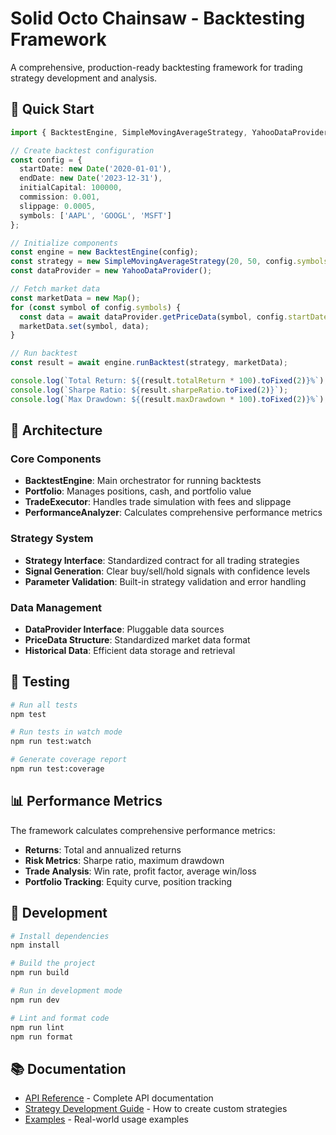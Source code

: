 # Solid Octo Chainsaw - Backtesting Framework

A comprehensive, production-ready backtesting framework for trading strategy development and analysis.

## 🚀 Quick Start

```typescript
import { BacktestEngine, SimpleMovingAverageStrategy, YahooDataProvider } from 'solid-octo-chainsaw';

// Create backtest configuration
const config = {
  startDate: new Date('2020-01-01'),
  endDate: new Date('2023-12-31'),
  initialCapital: 100000,
  commission: 0.001,
  slippage: 0.0005,
  symbols: ['AAPL', 'GOOGL', 'MSFT']
};

// Initialize components
const engine = new BacktestEngine(config);
const strategy = new SimpleMovingAverageStrategy(20, 50, config.symbols);
const dataProvider = new YahooDataProvider();

// Fetch market data
const marketData = new Map();
for (const symbol of config.symbols) {
  const data = await dataProvider.getPriceData(symbol, config.startDate, config.endDate);
  marketData.set(symbol, data);
}

// Run backtest
const result = await engine.runBacktest(strategy, marketData);

console.log(`Total Return: ${(result.totalReturn * 100).toFixed(2)}%`);
console.log(`Sharpe Ratio: ${result.sharpeRatio.toFixed(2)}`);
console.log(`Max Drawdown: ${(result.maxDrawdown * 100).toFixed(2)}%`);
```

## 📁 Architecture

### Core Components

- **BacktestEngine**: Main orchestrator for running backtests
- **Portfolio**: Manages positions, cash, and portfolio value
- **TradeExecutor**: Handles trade simulation with fees and slippage
- **PerformanceAnalyzer**: Calculates comprehensive performance metrics

### Strategy System

- **Strategy Interface**: Standardized contract for all trading strategies
- **Signal Generation**: Clear buy/sell/hold signals with confidence levels
- **Parameter Validation**: Built-in strategy validation and error handling

### Data Management

- **DataProvider Interface**: Pluggable data sources
- **PriceData Structure**: Standardized market data format
- **Historical Data**: Efficient data storage and retrieval

## 🧪 Testing

```bash
# Run all tests
npm test

# Run tests in watch mode
npm run test:watch

# Generate coverage report
npm run test:coverage
```

## 📊 Performance Metrics

The framework calculates comprehensive performance metrics:

- **Returns**: Total and annualized returns
- **Risk Metrics**: Sharpe ratio, maximum drawdown
- **Trade Analysis**: Win rate, profit factor, average win/loss
- **Portfolio Tracking**: Equity curve, position tracking

## 🔧 Development

```bash
# Install dependencies
npm install

# Build the project
npm run build

# Run in development mode
npm run dev

# Lint and format code
npm run lint
npm run format
```

## 📚 Documentation

- [API Reference](./api/README.md) - Complete API documentation
- [Strategy Development Guide](./guides/strategy-development.md) - How to create custom strategies
- [Examples](./examples/) - Real-world usage examples